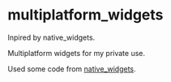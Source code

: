 # multiplatform_widgets

Inpired by native_widgets.

Multiplatform widgets for my private use.

Used some code from [native_widgets](https://github.com/fluttercommunity/native_widgets).

